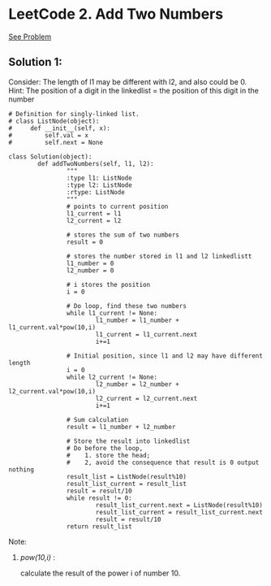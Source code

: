 # LeetCode 2. Add Two Numbers
[See Problem](https://leetcode.com/problems/add-two-numbers/solution/)

## Solution 1:
Consider: The length of l1 may be different with l2, and also could be 0.
Hint: The position of a digit in the linkedlist = the position of this digit in the number

	# Definition for singly-linked list.
	# class ListNode(object):
	#     def __init__(self, x):
	#         self.val = x
	#         self.next = None
	
	class Solution(object):
			def addTwoNumbers(self, l1, l2):
					"""
					:type l1: ListNode
					:type l2: ListNode
					:rtype: ListNode
					"""
					# points to current position
					l1_current = l1
					l2_current = l2
					
					# stores the sum of two numbers
					result = 0
					
					# stores the number stored in l1 and l2 linkedlistt
					l1_number = 0
					l2_number = 0
					
					# i stores the position
					i = 0
					
					# Do loop, find these two numbers 
					while l1_current != None:
							l1_number = l1_number + l1_current.val*pow(10,i)
							l1_current = l1_current.next
							i+=1
							
					# Initial position, since l1 and l2 may have different length    
					i = 0
					while l2_current != None:
							l2_number = l2_number + l2_current.val*pow(10,i)
							l2_current = l2_current.next
							i+=1
	        
					# Sum calculation
					result = l1_number + l2_number
	    
					# Store the result into linkedlist
					# Do before the loop, 
					#    1. store the head;
					#    2, avoid the consequence that result is 0 output nothing
					result_list = ListNode(result%10)
					result_list_current = result_list
					result = result/10
					while result != 0:
							result_list_current.next = ListNode(result%10)
							result_list_current = result_list_current.next
							result = result/10
					return result_list

Note:

1. *pow(10,i)* : 

   calculate the result of the power i of number 10.

